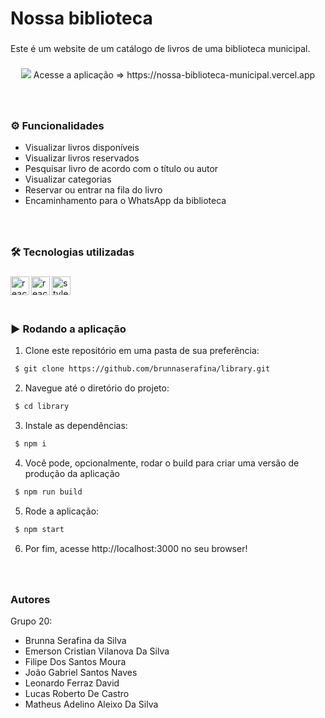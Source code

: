 <h1 align="left">Nossa biblioteca </h1>

###

<p align="left">Este é um website de um catálogo de livros de uma biblioteca municipal. </p>

###

<div align="center"> 

<img src="https://github.com/brunnaserafina/library/assets/106851605/70e07638-d4eb-4fdd-a8f3-c15f0f1f41ba" />
Acesse a aplicação => https://nossa-biblioteca-municipal.vercel.app
  
</div> 

###




###

<br clear="both">

### ⚙️ Funcionalidades

- Visualizar livros disponíveis
- Visualizar livros reservados
- Pesquisar livro de acordo com o título ou autor
- Visualizar categorias
- Reservar ou entrar na fila do livro
- Encaminhamento para o WhatsApp da biblioteca


###

<br />

### 🛠️ Tecnologias utilizadas

###
  <img align="left" alt="react" height="30px" src="https://img.shields.io/badge/react-%2320232a.svg?style=for-the-badge&logo=react&logoColor=%2361DAFB" />
   <img align="left" alt="react-router" height="30px" src="https://img.shields.io/badge/React_Router-CA4245?style=for-the-badge&logo=react-router&logoColor=white" />
   <img align="left" alt="styled-components" height="30px" src="https://img.shields.io/badge/styled--components-DB7093?style=for-the-badge&logo=styled-components&logoColor=white" />

###

<br />
<br />
<br />

### ▶️ Rodando a aplicação


1. Clone este repositório em uma pasta de sua preferência:

```bash
 $ git clone https://github.com/brunnaserafina/library.git
```
2. Navegue até o diretório do projeto:
```bash
 $ cd library
```
3. Instale as dependências:
```bash
 $ npm i
```

4. Você pode, opcionalmente, rodar o build para criar uma versão de produção da aplicação
```bash
 $ npm run build
```
5. Rode a aplicação:
```bash
 $ npm start
```
6. Por fim, acesse http://localhost:3000 no seu browser!
###
<br />

### Autores
Grupo 20:
- Brunna Serafina da Silva
- Emerson Cristian Vilanova Da Silva
- Filipe Dos Santos Moura
- João Gabriel Santos Naves
- Leonardo Ferraz David
- Lucas Roberto De Castro
- Matheus Adelino Aleixo Da Silva